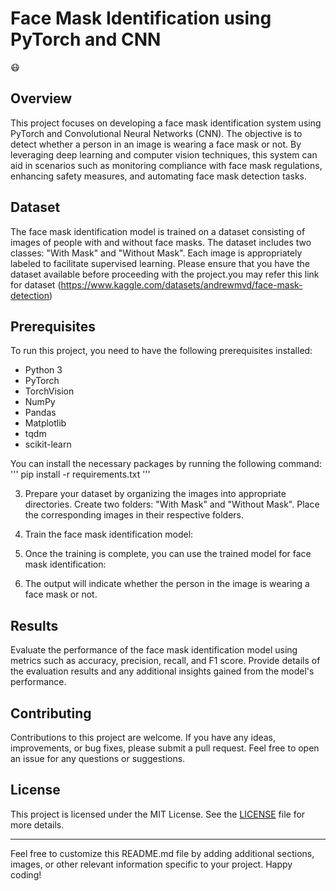 # Face Mask Identification using PyTorch and CNN

😷

## Overview

This project focuses on developing a face mask identification system using PyTorch and Convolutional Neural Networks (CNN). The objective is to detect whether a person in an image is wearing a face mask or not. By leveraging deep learning and computer vision techniques, this system can aid in scenarios such as monitoring compliance with face mask regulations, enhancing safety measures, and automating face mask detection tasks.

## Dataset

The face mask identification model is trained on a dataset consisting of images of people with and without face masks. The dataset includes two classes: "With Mask" and "Without Mask". Each image is appropriately labeled to facilitate supervised learning. Please ensure that you have the dataset available before proceeding with the project.you may refer this link for dataset (https://www.kaggle.com/datasets/andrewmvd/face-mask-detection)

## Prerequisites

To run this project, you need to have the following prerequisites installed:

- Python 3
- PyTorch
- TorchVision
- NumPy
- Pandas
- Matplotlib
- tqdm
- scikit-learn

You can install the necessary packages by running the following command:
'''
pip install -r requirements.txt
'''


3. Prepare your dataset by organizing the images into appropriate directories. Create two folders: "With Mask" and "Without Mask". Place the corresponding images in their respective folders.

4. Train the face mask identification model:


5. Once the training is complete, you can use the trained model for face mask identification:


6. The output will indicate whether the person in the image is wearing a face mask or not.

## Results

Evaluate the performance of the face mask identification model using metrics such as accuracy, precision, recall, and F1 score. Provide details of the evaluation results and any additional insights gained from the model's performance.

## Contributing

Contributions to this project are welcome. If you have any ideas, improvements, or bug fixes, please submit a pull request. Feel free to open an issue for any questions or suggestions.

## License

This project is licensed under the MIT License. See the [LICENSE](LICENSE) file for more details.

---

Feel free to customize this README.md file by adding additional sections, images, or other relevant information specific to your project. Happy coding!
